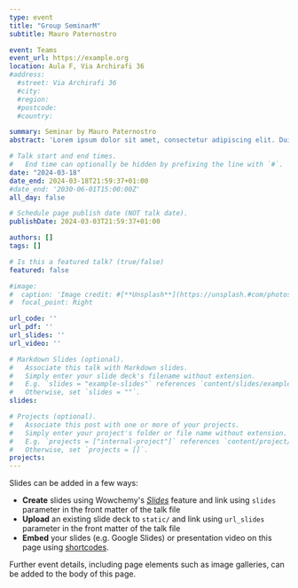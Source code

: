 ```yaml
---
type: event
title: "Group SeminarM"
subtitle: Mauro Paternostro

event: Teams 
event_url: https://example.org
location: Aula F, Via Archirafi 36
#address:
  #street: Via Archirafi 36
  #city: 
  #region: 
  #postcode: 
  #country: 

summary: Seminar by Mauro Paternostro
abstract: 'Lorem ipsum dolor sit amet, consectetur adipiscing elit. Duis posuere tellusac convallis placerat. Proin tincidunt magna sed ex sollicitudin condimentum. Sed ac faucibus dolor, scelerisque sollicitudin nisi. Cras purus urna, suscipit quis sapien eu, pulvinar tempor diam.'

# Talk start and end times.
#   End time can optionally be hidden by prefixing the line with `#`.
date: "2024-03-18"
date_end: 2024-03-18T21:59:37+01:00
#date_end: '2030-06-01T15:00:00Z'
all_day: false

# Schedule page publish date (NOT talk date).
publishDate: 2024-03-03T21:59:37+01:00

authors: []
tags: []

# Is this a featured talk? (true/false)
featured: false

#image:
#  caption: 'Image credit: #[**Unsplash**](https://unsplash.#com/photos/bzdhc5b3Bxs)'
#  focal_point: Right

url_code: ''
url_pdf: ''
url_slides: ''
url_video: ''

# Markdown Slides (optional).
#   Associate this talk with Markdown slides.
#   Simply enter your slide deck's filename without extension.
#   E.g. `slides = "example-slides"` references `content/slides/example-slides.md`.
#   Otherwise, set `slides = ""`.
slides:

# Projects (optional).
#   Associate this post with one or more of your projects.
#   Simply enter your project's folder or file name without extension.
#   E.g. `projects = ["internal-project"]` references `content/project/deep-learning/index.md`.
#   Otherwise, set `projects = []`.
projects: 
---
```


Slides can be added in a few ways:

- **Create** slides using Wowchemy's [_Slides_](https://docs.hugoblox.com/managing-content/#create-slides) feature and link using `slides` parameter in the front matter of the talk file
- **Upload** an existing slide deck to `static/` and link using `url_slides` parameter in the front matter of the talk file
- **Embed** your slides (e.g. Google Slides) or presentation video on this page using [shortcodes](https://docs.hugoblox.com/writing-markdown-latex/).

Further event details, including page elements such as image galleries, can be added to the body of this page.
